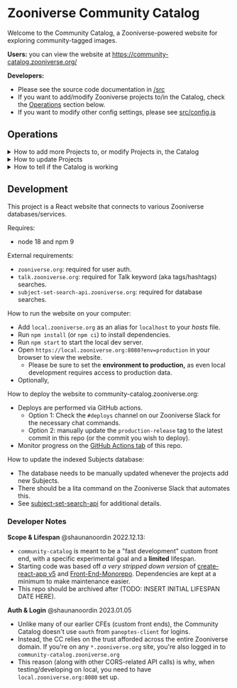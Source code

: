 # Zooniverse Community Catalog

Welcome to the Community Catalog, a Zooniverse-powered website for exploring community-tagged images.

**Users:** you can view the website at https://community-catalog.zooniverse.org/

**Developers:**
- Please see the source code documentation in [/src](src/README.md)
- If you want to add/modify Zooniverse projects to/in the Catalog, check the [Operations](#operations) section below.
- If you want to modify other config settings, please see [src/config.js](src/config.js)

## Operations

<details>
<summary>How to add more Projects to, or modify Projects in, the Catalog</summary>

1. Make changes to the Projects config list, i.e. [src/projects.json](src/projects.json) 
2. If necessary, make equivalent changes in the Projects config list of [subject-set-search-api](https://github.com/zooniverse/subject-set-search-api/blob/main/src/projects.js)

Of course, you'll need to deploy `community-catalog` (and `subject-set-search-api`) once you've made those changes.
</details>

<details>
<summary>How to update Projects</summary>

This is usually _only_ required when a project owner adds new Subjects to a project. Note that if the database's (i.e. Subject Set Search API's) [code](https://github.com/zooniverse/subject-set-search-api) was recently _deployed,_ then by definition the database has already been updated.

1. On Slack, ask Lita to rebuild the database
2. The command is usually something like `lita rebuild subject set search API`

If that fails (e.g. Lita is down), then just trigger a deploy for the [Subject Set Search API](https://github.com/zooniverse/subject-set-search-api)
</details>

<details>
<summary>How to tell if the Catalog is working</summary>

You want to use the Community Catalog Stable Test Project (CCSTP) to test basic functionality.

Community Catalog Stable Test Project:
- A Zooniverse project set up so the Community Catalog has a baseline of data/content to pull from, to demonstrate functionality.
- We've learnt from previous experience that, if our apps/features _only_ target their intended launch project, then we can never figure out if those apps/features are still working when the project gets retired/modified/etc. 
- The CCSTP has 10 Subjects with simple metadata (matching the intended launch project) and several Subjects have hashtags on their Talk discussions. [(example)](https://www.zooniverse.org/projects/darkeshard/community-catalog/talk/subjects/87892462)
- [Zooniverse URL](https://www.zooniverse.org/projects/darkeshard/community-catalog)
- [Community Catalog URL](https://community-catalog.zooniverse.org/projects/darkeshard/community-catalog)

Standard Testing Steps:

- Open the **landing page** ([production](https://community-catalog.zooniverse.org/) / [local](https://local.zooniverse.org:8080/?env=production))
  - Note that the `?env=production` is essential for local development
  - You should see at least one project listed on the page.
  - The CCTP _shouldn't_ be listed, as it has `hidden=true` set in the Projects config list.
- Open the Community Catalog Stable Test Project **project page** ([production](https://community-catalog.zooniverse.org/projects/darkeshard/community-catalog) / [local](https://local.zooniverse.org:8080/projects/darkeshard/community-catalog?env=production))
  - You should see 3 example Subjects in the highlights, 10 keywords in the keywords list, and at least 4 Subjects under the 'search results for "devtest"'
  - Every Subject should display a proper photo (i.e. not a placeholder icon)
- Click on any photo to view that Subject on the **subject page** ([production example](https://community-catalog.zooniverse.org/projects/darkeshard/community-catalog/subject/87892456) / [local example](https://local.zooniverse.org:8080/projects/darkeshard/community-catalog/subject/87892456?&env=production))
  - You should see the title, e.g. 'Medical|Nurses - Foreign, "Coloured", etc.'
  - You should see a photo for the Subject, e.g. a nurse
  - Each Subject should have _two_ photos, which you can navigate between by clicking on the filmstrip.
  - You should see some Talk posts pulled from the Subject Discussion, e.g. Shaun A. Noordin saying "#Jamaica #Fulham #Hospital #DevTest"
  - You should see insitutional metadata listed out, e.g. "item: photograph / notes: (nothing) / folder: Medical|Nurses - Foreign, "Coloured", etc. / image1: SMG00444177_0001.jpg / image2: SMG00444177_0002.jpg / etc etc"
  - You should see user-generated community tags, e.g. #Jamaica #Fulham #Hospital #DevTest (corresponding with the Subject Discussion)
  - You should be able to click on "View this Subject Discussion on Talk" to go to Talk [(example)](https://www.zooniverse.org/projects/darkeshard/community-catalog/talk/subjects/87892456)
  - You should be able to click on "Classify this Subject" to classify that specific Subject on FEM's Classifier [(example)](https://frontend.preview.zooniverse.org/projects/darkeshard/community-catalog/classify/workflow/23968/subject/87892456)
  - You should be able to see a random assortment of 10 Subjects under "Continue exploring"
- Type in some text, e.g. "Jamaica", into searchbar in the header then press Enter on the keyboard to view the **search results page** ([projection example](https://community-catalog.zooniverse.org/projects/darkeshard/community-catalog/search?query=jamaica) / [local example](https://local.zooniverse.org:8080/projects/darkeshard/community-catalog/search?query=jamaica&env=production))
  - You should see Subjects listed in the search results list, if there are any. (For "Jamaica", you should see at least 4 Subjects)

Advanced Testing Steps:

- Feature: Sensitive Image Warning
  - Some Subjects contain sensitive content. For example, [Subject 87892461](https://community-catalog.zooniverse.org/projects/darkeshard/community-catalog/subject/87892461). For these Subjects, we want to hide the sensitive content behind a simple warning, that users have to opt-in into if they wish to view it.
  - Open [Subject 87892461's subject page](https://community-catalog.zooniverse.org/projects/darkeshard/community-catalog/subject/87892461).
  - The photo should be _blurred,_ and a "This image may contain sensitive content" warning should be overlaid on top of the photo.
  - Clicking on the "show sensitive images" button should now fully display the photo.
  - Now search for the term "Coloured" to see the [search results page](https://community-catalog.zooniverse.org/projects/darkeshard/community-catalog/search?query=Coloured)
  - Subject 87892461 should be listed in the results, and its photo should be _blurred out with a similar warning._
  - Clicking on the "show sensitive images" button should once again fully display the photo.

FYI, the Community Catalog's _intended launch project_ is "How Did We Get Here?", and it served as the template for initial development.
- [Zooniverse URL](https://www.zooniverse.org/projects/communitiesandcrowds/how-did-we-get-here)
- [Community Catalog URL](https://community-catalog.zooniverse.org/projects/communitiesandcrowds/how-did-we-get-here)

</details>

## Development

This project is a React website that connects to various Zooniverse databases/services.

Requires:
- node 18 and npm 9

External requirements:
- `zooniverse.org`: required for user auth.
- `talk.zooniverse.org`: required for Talk keyword (aka tags/hashtags) searches.
- `subject-set-search-api.zooniverse.org`: required for database searches.

How to run the website on your computer:
- Add `local.zooniverse.org` as an alias for `localhost` to your _hosts_ file.
- Run `npm install` (or `npm ci`) to install dependencies.
- Run `npm start` to start the local dev server.
- Open `https://local.zooniverse.org:8080?env=production` in your browser to view the website.
  - Please be sure to set the **environment to production,** as even local development requires access to production data.
- Optionally, 

How to deploy the website to community-catalog.zooniverse.org:
- Deploys are performed via GitHub actions.
  - Option 1: Check the `#deploys` channel on our Zooniverse Slack for the
    necessary chat commands.
  - Option 2: manually update the `production-release` tag to the latest commit
    in this repo (or the commit you wish to deploy).
- Monitor progress on the [GitHub Actions tab](https://github.com/zooniverse/community-catalog/actions)
  of this repo.

How to update the indexed Subjects database:
- The database needs to be manually updated whenever the projects add new Subjects.
- There should be a lita command on the Zooniverse Slack that automates this.
- See [subject-set-search-api](https://github.com/zooniverse/subject-set-search-api) for additional details.

### Developer Notes

**Scope & Lifespan**
@shaunanoordin 2022.12.13:
- `community-catalog` is meant to be a "fast development" custom front end, with
  a specific experimental goal and a **limited** lifespan.
- Starting code was based off _a very stripped down version_ of
  [create-react-app v5](https://github.com/facebook/create-react-app) and
  [Front-End-Monorepo](https://github.com/zooniverse/front-end-monorepo).
  Dependencies are kept at a minimum to make maintenance easier.
- This repo should be archived after (TODO: INSERT INITIAL LIFESPAN DATE HERE).

**Auth & Login**
@shaunanoordin 2023.01.05
- Unlike many of our earlier CFEs (custom front ends), the Community Catalog
  doesn't use `oauth` from `panoptes-client` for logins.
- Instead, the CC relies on the trust afforded across the entire Zooniverse
  domain. If you're on any `*.zooniverse.org` site, you're also logged in to
  `community-catalog.zooniverse.org`
- This reason (along with other CORS-related API calls) is why, when
  testing/developing on local, you need to have `local.zooniverse.org:8080`
  set up.
